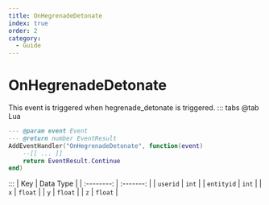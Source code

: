```yaml
---
title: OnHegrenadeDetonate
index: true
order: 2
category:
  - Guide
---
```


# OnHegrenadeDetonate
This event is triggered when hegrenade_detonate is triggered.
::: tabs
@tab Lua
```lua
--- @param event Event
--- @return number EventResult
AddEventHandler("OnHegrenadeDetonate", function(event)
    --[[ ... ]]
    return EventResult.Continue
end)
```

:::
|     Key    | Data Type |
| :--------: | :-------: |
|  `userid`  |   `int`   |
| `entityid` |   `int`   |
|     `x`    |  `float`  |
|     `y`    |  `float`  |
|     `z`    |  `float`  |